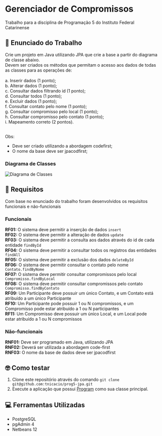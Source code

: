 # Gerenciador de Compromissos
Trabalho para a disciplina de Programação 5 do Instituto Federal Catarinense

## :book: Enunciado do Trabalho
Crie um projeto em Java utilizando JPA que crie a base a partir do diagrama de classe
abaixo. <br/> Devem ser criados os métodos que permitam o acesso aos dados de todas as
classes para as operações de: <br/> <br/>
a. Inserir dados (1 ponto); <br/>
b. Alterar dados (1 ponto); <br/>
c. Consultar dados filtrando id (1 ponto); <br/>
d. Consultar todos (1 ponto); <br/>
e. Excluir dados (1 ponto); <br/>
f. Consultar contato pelo nome (1 ponto); <br/>
g. Consultar compromisso pelo local (1 ponto); <br/>
h. Consultar compromisso pelo contato (1 ponto); <br/>
i. Mapeamento correto (2 pontos). <br/> <br/>

Obs: <br/>
- Deve ser criado utilizando a abordagem codefirst; <br/>
- O nome da base deve ser jpacodfirst; <br/>

### Diagrama de Classes
![Diagrama de Classes](https://user-images.githubusercontent.com/50798315/118049285-ea549000-b353-11eb-9c69-b70c494f77c4.png)

## :scroll: Requisitos
Com base no enunciado do trabalho foram desenvolvidos os requisitos funcionais e não-funcionais

### Funcionais
<strong>RF01:</strong> O sistema deve permitir a inserção de dados ```insert``` <br/>
<strong>RF02:</strong> O sistema deve permitir a alteração de dados ```update``` <br/>
<strong>RF03:</strong> O sistema deve permitir a consulta aos dados através do id de cada entidade ```findById``` <br/>
<strong>RF04:</strong> O sistema deve permitir a consultar todos os registros das entidades ```findAll``` <br/>
<strong>RF05:</strong> O sistema deve permitir a exclusão dos dados ```deleteById``` <br/>
<strong>RF06:</strong> O sistema deve permitir consultar o contato pelo nome ```Contato.findByNome``` <br/>
<strong>RF07:</strong> O sistema deve permitir consultar compromissos pelo local ```Compromisso.findByLocal``` <br/>
<strong>RF08:</strong> O sistema deve permitir consultar compromissos pelo contato ```Compromisso.findByContato``` <br/>
<strong>RF09:</strong> Um Participante deve possuir um único Contato, e um Contato está atribuído a um único Participante <br/>
<strong>RF10:</strong> Um Participante pode possuir 1 ou N compromissos, e um Compromisso pode estar atribuído a 1 ou N participantes <br/>
<strong>RF11:</strong> Um Compromisso deve possuir um único Local, e um Local pode estar atribuído a 1 ou N compromissos<br/> 

### Não-funcionais
<strong>RNF01:</strong> Deve ser programado em Java, utilizando JPA <br/>
<strong>RNF02:</strong> Deverá ser utilizada a abordagem code-first <br/>
<strong>RNF03:</strong> O nome da base de dados deve ser jpacodfirst <br/>

## :nerd_face: Como testar
1. Clone este repositório através do comando ```git clone git@github.com:tnicacio/prog5-jpa.git``` <br/>
2. Execute a aplicação que possui [Program](https://github.com/tnicacio/prog5-jpa/blob/main/src/main/java/com/tnicacio/trabjpa/application/Program.java) como sua classe principal.

## :computer: Ferramentas Utilizadas
- PostgreSQL
- pgAdmin 4
- Netbeans 12
